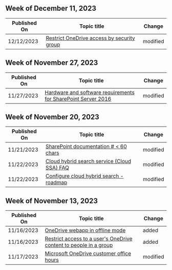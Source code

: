 <!-- This file is generated automatically each week. Changes made to this file will be overwritten.-->



## Week of December 11, 2023


| Published On |Topic title | Change |
|------|------------|--------|
| 12/12/2023 | [Restrict OneDrive access by security group](/SharePoint/limit-access) | modified |


## Week of November 27, 2023


| Published On |Topic title | Change |
|------|------------|--------|
| 11/27/2023 | [Hardware and software requirements for SharePoint Server 2016](/SharePoint/install/hardware-and-software-requirements) | modified |


## Week of November 20, 2023


| Published On |Topic title | Change |
|------|------------|--------|
| 11/21/2023 | [SharePoint documentation # < 60 chars](/SharePoint/index) | modified |
| 11/22/2023 | [Cloud hybrid search service (Cloud SSA) FAQ](/SharePoint/hybrid/cloud-hybrid-search-faq) | modified |
| 11/22/2023 | [Configure cloud hybrid search - roadmap](/SharePoint/hybrid/configure-cloud-hybrid-searchroadmap) | modified |


## Week of November 13, 2023


| Published On |Topic title | Change |
|------|------------|--------|
| 11/16/2023 | [OneDrive webapp in offline mode](/SharePoint/onedrive-offline) | added |
| 11/16/2023 | [Restrict access to a user's OneDrive content to people in a group](/SharePoint/onedrive-site-access-restriction) | added |
| 11/17/2023 | [Microsoft OneDrive customer office hours](/SharePoint/onedrive-office-hours) | modified |

